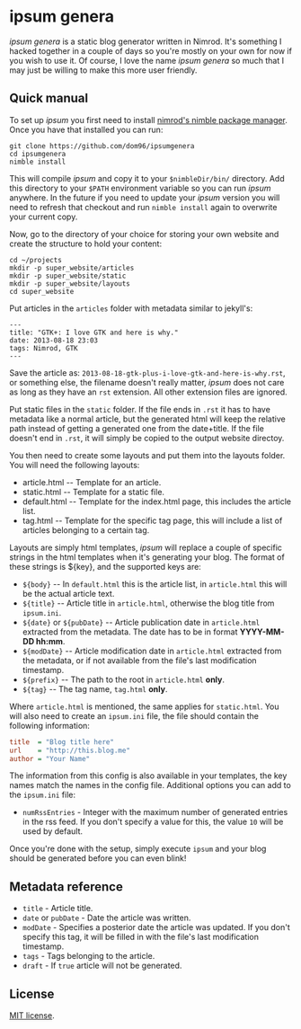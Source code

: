 # ipsum genera

*ipsum genera* is a static blog generator written in Nimrod. It's something
I hacked together in a couple of days so you're mostly on your own for now if
you wish to use it. Of course, I love the name *ipsum genera* so much that I
may just be willing to make this more user friendly.

## Quick manual

To set up *ipsum* you first need to install [nimrod's nimble package
manager](https://github.com/nim-lang/nimble). Once you have that installed
you can run:

```
git clone https://github.com/dom96/ipsumgenera
cd ipsumgenera
nimble install
```

This will compile *ipsum* and copy it to your ``$nimbleDir/bin/`` directory. Add
this directory to your ``$PATH`` environment variable so you can run *ipsum*
anywhere.  In the future if you need to update your *ipsum* version you will
need to refresh that checkout and run ``nimble install`` again to overwrite your
current copy.

Now, go to the directory of your choice for storing your own website and
create the structure to hold your content:

```
cd ~/projects
mkdir -p super_website/articles
mkdir -p super_website/static
mkdir -p super_website/layouts
cd super_website
```

Put articles in the ``articles`` folder with metadata similar to jekyll's:
```
---
title: "GTK+: I love GTK and here is why."
date: 2013-08-18 23:03
tags: Nimrod, GTK
---
```

Save the article as: ``2013-08-18-gtk-plus-i-love-gtk-and-here-is-why.rst``, or
something else, the filename doesn't really matter, *ipsum* does not care as
long as they have an ``rst`` extension. All other extension files are ignored.

Put static files in the ``static`` folder. If the file ends in ``.rst`` it has
to have metadata like a normal article, but the generated html will keep the
relative path instead of getting a generated one from the date+title. If the
file doesn't end in ``.rst``, it will simply be copied to the output website
directoy.

You then need to create some layouts and put them into the layouts folder.
You will need the following layouts:

* article.html -- Template for an article.
* static.html -- Template for a static file.
* default.html -- Template for the index.html page, this includes the article
  list.
* tag.html -- Template for the specific tag page, this will include a list of
  articles belonging to a certain tag.

Layouts are simply html templates, *ipsum* will replace a couple of specific
strings in the html templates when it's generating your blog. The format of
these strings is ${key}, and the supported keys are:

* ``${body}`` -- In ``default.html`` this is the article list, in
  ``article.html`` this will be the actual article text.
* ``${title}`` -- Article title in ``article.html``, otherwise the blog title
  from ``ipsum.ini``.
* ``${date}`` or ``${pubDate}`` -- Article publication date in ``article.html``
  extracted from the metadata.  The date has to be in format **YYYY-MM-DD
  hh:mm**.
* ``${modDate}`` -- Article modification date in ``article.html`` extracted
  from the metadata, or if not available from the file's last modification
  timestamp.
* ``${prefix}`` -- The path to the root in ``article.html`` **only**.
* ``${tag}`` -- The tag name, ``tag.html`` **only**.

Where ``article.html`` is mentioned, the same applies for ``static.html``. You
will also need to create an ``ipsum.ini`` file, the file should contain the
following information:

```ini
title  = "Blog title here"
url    = "http://this.blog.me"
author = "Your Name"
```

The information from this config is also available in your templates, the key
names match the names in the config file. Additional options you can add to the
``ipsum.ini`` file:

* ``numRssEntries`` - Integer with the maximum number of generated entries in
  the rss feed. If you don't specify a value for this, the value ``10`` will be
  used by default.

Once you're done with the setup, simply execute ``ipsum`` and your blog should
be generated before you can even blink!

## Metadata reference

* ``title`` - Article title.
* ``date`` or ``pubDate`` - Date the article was written.
* ``modDate`` - Specifies a posterior date the article was updated. If you
  don't specify this tag, it will be filled in with the file's last
  modification timestamp.
* ``tags`` - Tags belonging to the article.
* ``draft`` - If ``true`` article will not be generated.

## License

[MIT license](LICENSE.md).
